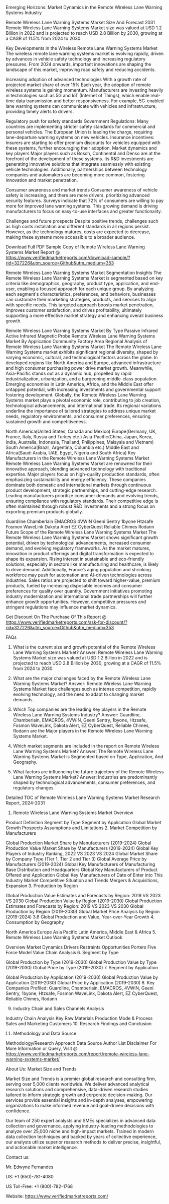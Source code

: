 Emerging Horizons: Market Dynamics in the Remote Wireless Lane Warning Systems Industry


Remote Wireless Lane Warning Systems Market Size And Forecast 2031
Remote Wireless Lane Warning Systems Market size was valued at USD 1.2 Billion in 2022 and is projected to reach USD 2.8 Billion by 2030, growing at a CAGR of 11.5% from 2024 to 2030.

Key Developments in the Wireless Remote Lane Warning Systems Market
The wireless remote lane warning systems market is evolving rapidly, driven by advances in vehicle safety technology and increasing regulatory pressures. From 2024 onwards, important innovations are shaping the landscape of this market, improving road safety and reducing accidents.

Increasing adoption of advanced technologies
With a growth rate of projected market share of over 15% Each year, the adoption of remote wireless systems is gaining momentum. Manufacturers are investing heavily in technologies such as 5G and IoT (Internet of Things), which enable real-time data transmission and better responsiveness. For example, 5G-enabled lane warning systems can communicate with vehicles and infrastructure, providing timely alerts to drivers.

Regulatory push for safety standards
Government Regulations: Many countries are implementing stricter safety standards for commercial and personal vehicles. The European Union is leading the charge, requiring lane-departure warning systems on new vehicles.
Insurance incentives: Insurers are starting to offer premium discounts for vehicles equipped with these systems, further encouraging their adoption.
Market dynamics and key players
Major players such as Bosch, Continental and Denso are at the forefront of the development of these systems. Its R&D investments are generating innovative solutions that integrate seamlessly with existing vehicle technologies. Additionally, partnerships between technology companies and automakers are becoming more common, fostering innovation and market penetration.

Consumer awareness and market trends
Consumer awareness of vehicle safety is increasing, and there are more drivers. prioritizing advanced security features. Surveys indicate that 72% of consumers are willing to pay more for improved lane warning systems. This growing demand is driving manufacturers to focus on easy-to-use interfaces and greater functionality.

Challenges and future prospects
Despite positive trends, challenges such as high costs installation and different standards in all regions persist. However, as the technology matures, costs are expected to decrease, making these systems more accessible to a broader audience.

Download Full PDF Sample Copy of Remote Wireless Lane Warning Systems Market Report @ https://www.verifiedmarketreports.com/download-sample/?rid=327226&utm_source=Github&utm_medium=353

Remote Wireless Lane Warning Systems Market Segmentation Insights
The Remote Wireless Lane Warning Systems Market is segmented based on key criteria like demographics, geography, product type, application, and end-user, enabling a focused approach for each unique group. By analyzing each segment's characteristics, preferences, and behaviors, businesses can customize their marketing strategies, products, and services to align with specific needs. This targeted approach boosts market penetration, improves customer satisfaction, and drives profitability, ultimately supporting a more effective market strategy and enhancing overall business growth.

Remote Wireless Lane Warning Systems Market By Type
Passive Infrared
Active Infrared
Magnetic Probe
Remote Wireless Lane Warning Systems Market By Application
Community
Factory Area
Regional Analysis of Remote Wireless Lane Warning Systems Market
The Remote Wireless Lane Warning Systems market exhibits significant regional diversity, shaped by varying economic, cultural, and technological factors across the globe. In developed regions like North America and Europe, advanced infrastructure and high consumer purchasing power drive market growth. Meanwhile, Asia-Pacific stands out as a dynamic hub, propelled by rapid industrialization, urbanization, and a burgeoning middle-class population. Emerging economies in Latin America, Africa, and the Middle East offer untapped potential, with increasing investments and governmental support fostering development. Globally, the Remote Wireless Lane Warning Systems market plays a pivotal economic role, contributing to job creation, technological advancements, and international trade. Its regional variations underline the importance of tailored strategies to address unique market needs, regulatory environments, and consumer preferences, ensuring sustained growth and competitiveness.

North America(United States, Canada and Mexico)
Europe(Germany, UK, France, Italy, Russia and Turkey etc.)
Asia-Pacific(China, Japan, Korea, India, Australia, Indonesia, Thailand, Philippines, Malaysia and Vietnam)
South America(Brazil, Argentina, Columbia etc.)
Middle East and Africa(Saudi Arabia, UAE, Egypt, Nigeria and South Africa)
Key Manufacturers in the Remote Wireless Lane Warning Systems Market
Remote Wireless Lane Warning Systems Market are renowned for their innovative approach, blending advanced technology with traditional expertise. Major players focus on high-quality production standards, often emphasizing sustainability and energy efficiency. These companies dominate both domestic and international markets through continuous product development, strategic partnerships, and cutting-edge research. Leading manufacturers prioritize consumer demands and evolving trends, ensuring compliance with regulatory standards. Their competitive edge is often maintained through robust R&D investments and a strong focus on exporting premium products globally.

Guardline
Chamberlain
EMACROS
4VWIN
Geeni Sentry
1byone
Htzsafe
Fosmon WaveLink
Dakota Alert
EZ CyberQuest
Reliable Chimes
Rodann
Future Scope of the Remote Wireless Lane Warning Systems Market
The Remote Wireless Lane Warning Systems Market shows significant growth potential, driven by technological advancements, increased consumer demand, and evolving regulatory frameworks. As the market matures, innovation in product offerings and digital transformation is expected to shape its expansion. Rising interest in sustainable and eco-friendly solutions, especially in sectors like manufacturing and healthcare, is likely to drive demand. Additionally, France’s aging population and shrinking workforce may push for automation and AI-driven technologies across industries. Sales ratios are projected to shift toward higher-value, premium products, fueled by increasing disposable incomes and consumer preferences for quality over quantity. Government initiatives promoting industry modernization and international trade partnerships will further enhance growth opportunities. However, competitive pressures and stringent regulations may influence market dynamics.

Get Discount On The Purchase Of This Report @ https://www.verifiedmarketreports.com/ask-for-discount/?rid=327226&utm_source=Github&utm_medium=353

FAQs
1. What is the current size and growth potential of the Remote Wireless Lane Warning Systems Market?
Answer: Remote Wireless Lane Warning Systems Market size was valued at USD 1.2 Billion in 2022 and is projected to reach USD 2.8 Billion by 2030, growing at a CAGR of 11.5% from 2024 to 2030.

2. What are the major challenges faced by the Remote Wireless Lane Warning Systems Market?
Answer: Remote Wireless Lane Warning Systems Market face challenges such as intense competition, rapidly evolving technology, and the need to adapt to changing market demands.

3. Which Top companies are the leading Key players in the Remote Wireless Lane Warning Systems Industry?
Answer: Guardline, Chamberlain, EMACROS, 4VWIN, Geeni Sentry, 1byone, Htzsafe, Fosmon WaveLink, Dakota Alert, EZ CyberQuest, Reliable Chimes, Rodann are the Major players in the Remote Wireless Lane Warning Systems Market.

4. Which market segments are included in the report on Remote Wireless Lane Warning Systems Market?
Answer: The Remote Wireless Lane Warning Systems Market is Segmented based on Type, Application, And Geography.

5. What factors are influencing the future trajectory of the Remote Wireless Lane Warning Systems Market?
Answer: Industries are predominantly shaped by technological advancements, consumer preferences, and regulatory changes.

Detailed TOC of Remote Wireless Lane Warning Systems Market Research Report, 2024-2031
1. Remote Wireless Lane Warning Systems Market Overview

Product Definition
Segment by Type
Segment by Application
Global Market Growth Prospects
Assumptions and Limitations
2. Market Competition by Manufacturers

Global Production Market Share by Manufacturers (2019-2024)
Global Production Value Market Share by Manufacturers (2019-2024)
Global Key Players of Industry Ranking, 2022 VS 2023 VS 2024
Global Market Share by Company Type (Tier 1, Tier 2 and Tier 3)
Global Average Price by Manufacturers (2019-2024)
Global Key Manufacturers of Manufacturing Base Distribution and Headquarters
Global Key Manufacturers of Product Offered and Application
Global Key Manufacturers of Date of Enter into This Industry
Market Competitive Situation and Trends
Mergers & Acquisitions, Expansion
3. Production by Region

Global Production Value Estimates and Forecasts by Region: 2019 VS 2023 VS 2030
Global Production Value by Region (2019-2030)
Global Production Estimates and Forecasts by Region: 2019 VS 2023 VS 2030
Global Production by Region (2019-2030)
Global Market Price Analysis by Region (2019-2024) 3.6 Global Production and Value, Year-over-Year Growth
4. Consumption by Geography

North America
Europe
Asia Pacific
Latin America, Middle East & Africa
5. Remote Wireless Lane Warning Systems Market Outlook

Overview
Market Dynamics
Drivers
Restraints
Opportunities
Porters Five Force Model
Value Chain Analysis 
6. Segment by Type

Global Production by Type (2019-2030)
Global Production Value by Type (2019-2030)
Global Price by Type (2019-2030)
7. Segment by Application

Global Production by Application (2019-2030)
Global Production Value by Application (2019-2030)
Global Price by Application (2019-2030)
8. Key Companies Profiled: Guardline, Chamberlain, EMACROS, 4VWIN, Geeni Sentry, 1byone, Htzsafe, Fosmon WaveLink, Dakota Alert, EZ CyberQuest, Reliable Chimes, Rodann

9. Industry Chain and Sales Channels Analysis

Industry Chain Analysis
Key Raw Materials
Production Mode & Process
Sales and Marketing
Customers
10. Research Findings and Conclusion

11. Methodology and Data Source

Methodology/Research Approach
Data Source
Author List
Disclaimer
For More Information or Query, Visit @ https://www.verifiedmarketreports.com/report/remote-wireless-lane-warning-systems-market/

About Us: Market Size and Trends

Market Size and Trends is a premier global research and consulting firm, serving over 5,000 clients worldwide. We deliver advanced analytical research solutions and comprehensive, data-driven research studies tailored to inform strategic growth and corporate decision-making. Our services provide essential insights and in-depth analyses, empowering organizations to make informed revenue and goal-driven decisions with confidence.

Our team of 250 expert analysts and SMEs specializes in advanced data collection and governance, applying industry-leading methodologies to analyze over 25,000 niche and high-impact markets. Trained in modern data collection techniques and backed by years of collective experience, our analysts utilize superior research methods to deliver precise, insightful, and actionable market intelligence.

Contact us:

Mr. Edwyne Fernandes

US: +1 (650)-781-4080

US Toll-Free: +1 (800)-782-1768

Website: https://www.verifiedmarketreports.com/
